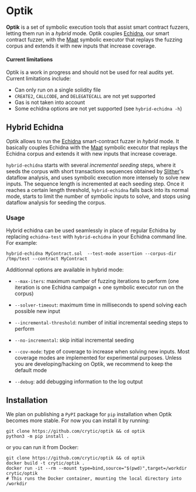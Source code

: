 # Optik

**Optik** is a set of symbolic execution tools that assist smart contract fuzzers, letting them run in a _hybrid_ mode. Optik couples [Echidna](https://github.com/crytic/echidna), our smart contract fuzzer, with the [Maat](https://github.com/trailofbits/maat) symbolic executor that replays the fuzzing corpus and extends it with new inputs that increase coverage.

#### Current limitations

Optik is a work in progress and should not be used for real audits yet. Current limitations include:

- Can only run on a single solidity file
- `CREATE2`, `CALLCODE`, and `DELEGATECALL` are not yet supported
- Gas is not taken into account
- Some echidna options are not yet supported (see `hybrid-echidna -h`)

## Hybrid Echidna
Optik allows to run the [Echidna](https://github.com/crytic/echidna) smart-contract 
fuzzer in _hybrid_ mode. It basically couples Echidna with the [Maat](https://github.com/trailofbits/maat) symbolic executor that replays the Echidna corpus and extends it with new inputs that increase coverage. 

`hybrid-echidna` starts with several _incremental seeding_ steps, where it seeds the corpus with short transactions sequences obtained by [Slither](https://github.com/crytic/slither)'s dataflow analysis, and uses symbolic execution more intensely to solve new inputs. The sequence length is incremented at each seeding step. Once it reaches a certain length threshold, `hybrid-echidna` falls back into its normal mode, starts to limit the number of symbolic inputs to solve, and stops using dataflow analysis for seeding the corpus.

### Usage

Hybrid echidna can be used seamlessly in place of regular Echidna by replacing `echidna-test` with `hybrid-echidna` in your Echidna command line. 
For example: 

```
hybrid-echidna MyContract.sol  --test-mode assertion --corpus-dir /tmp/test --contract MyContract
```

Additionnal options are available in hybrid mode:

- `--max-iters`: maximum number of fuzzing iterations to perform (one iteration is one Echidna campaign + one symbolic executor run on the corpus)

- `--solver-timeout`: maximum time in milliseconds to spend solving each possible new input

- `--incremental-threshold`: number of initial incremental seeding steps to perform

- `--no-incremental`: skip initial incremental seeding

- `--cov-mode`: type of coverage to increase when solving new inputs. Most coverage modes are implemented for experimental purposes. Unless you are developing/hacking on Optik, we recommend to keep the default mode

- `--debug`: add debugging information to the log output


## Installation

We plan on publishing a `PyPI` package for `pip` installation when Optik becomes more stable.
For now you can install it by running:

```console
git clone https://github.com/crytic/optik && cd optik
python3 -m pip install .
```

or you can run it from Docker:

```console
git clone https://github.com/crytic/optik && cd optik
docker build -t crytic/optik .
docker run -it --rm --mount type=bind,source="$(pwd)",target=/workdir crytic/optik
# This runs the Docker container, mounting the local directory into /workdir
```
